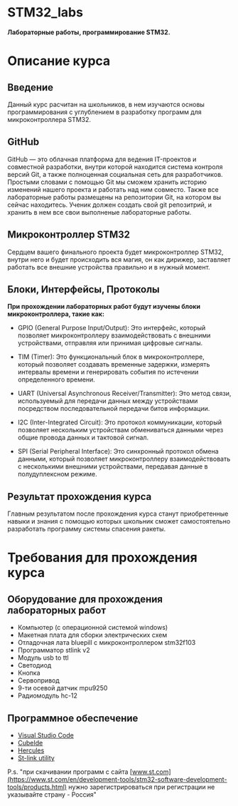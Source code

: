 # STM32_labs
**Лабораторные работы, программирование STM32.**

Описание курса
=====================

Введение
---

Данный курс расчитан на школьников, в нем изучаются основы программирования с углублением в разработку программ для микроконтроллера STM32. 


GitHub
---

GitHub — это облачная платформа для ведения IT-проектов и совместной разработки, внутри которой находится система контроля версий Git, а также полноценная социальная сеть для разработчиков. Простыми словами с помощью Git мы сможем хранить историю изменений нашего проекта и работать над ним совместо. Также все лабораторные работы размещены на репозитории Git, на котором вы сейчас находитесь. Ученик должен создать свой git репозитрий, и хранить в нем все свои выполненые лабораторные работы.


Микроконтроллер STM32
---

Сердцем вашего финального проекта будет микроконтроллер STM32, внутри него и будет происходить вся магия, он как дирижер, заставляет работать все внешние устройства правильно и в нужный момент.


Блоки, Интерфейсы, Протоколы
---

**При прохождении лабораторных работ будут изучены блоки микроконтроллера, такие как:**

- GPIO (General Purpose Input/Output): Это интерфейс, который позволяет микроконтроллеру взаимодействовать с внешними устройствами, отправляя или принимая цифровые сигналы.

- TIM (Timer): Это функциональный блок в микроконтроллере, который позволяет создавать временные задержки, измерять интервалы времени и генерировать события по истечении определенного времени.

- UART (Universal Asynchronous Receiver/Transmitter): Это метод связи, используемый для передачи данных между устройствами посредством последовательной передачи битов информации.

- I2C (Inter-Integrated Circuit): Это протокол коммуникации, который позволяет нескольким устройствам обмениваться данными через общие провода данных и тактовой сигнал.

- SPI (Serial Peripheral Interface): Это синхронный протокол обмена данными, который позволяет микроконтроллеру взаимодействовать с несколькими внешними устройствами, передавая данные в полудуплексном режиме.


Результат прохождения курса
---

Главным результатом после прохождения курса станут приобретенные навыки и знания с помощью которых школьник сможет самостоятельно разработать программу системы спасения ракеты. 

Требования для прохождения курса
===

Оборудование для прохождения лабораторных работ
---

- Компьютер (с операционной системой windows)
- Макетная плата для сборки электрических схем
- Отладочная лата bluepill с микроконтроллером stm32f103
- Программатор stlink v2
- Модуль usb to ttl
- Светодиод
- Кнопка
- Сервопривод
- 9-ти осевой датчик mpu9250
- Радиомодуль hc-12

Программное обеспечение
--- 

- [Visual Studio Code](https://code.visualstudio.com)
- [CubeIde](https://www.st.com/en/development-tools/stm32cubeide.html)
- [Hercules](https://www.hw-group.com/software/hercules-setup-utility)
- [St-link utility](https://www.st.com/en/development-tools/stsw-link004.html)

P.s. "при скачивании программ с сайта [www.st.com](https://www.st.com/en/development-tools/stm32-software-development-tools/products.html) нужно зарегистрироваться при регистрации не указывайте страну - Россия"

